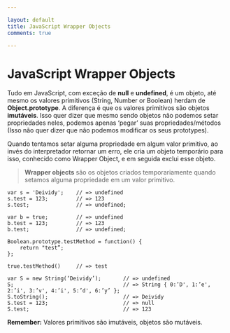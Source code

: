 ```yaml
---

layout: default
title: JavaScript Wrapper Objects
comments: true

---
```


# JavaScript Wrapper Objects

Tudo em JavaScript, com exceção de **null** e **undefined**, é um objeto, até mesmo os valores primitivos 
(String, Number or Boolean) herdam de **Object.prototype**. 
A diferença é que os valores primitivos são objetos **imutáveis**. Isso quer dizer que mesmo sendo objetos não podemos setar propriedades neles, podemos apenas ‘pegar’ suas propriedades/métodos (Isso não quer dizer que não podemos modificar os seus prototypes).

Quando tentamos setar alguma propriedade em algum valor primitivo, ao invés do interpretador retornar um erro, ele cria um objeto temporário para isso, conhecido como Wrapper Object, e em seguida exclui esse objeto.

> **Wrapper objects** são os objetos criados temporariamente quando setamos alguma propriedade em um valor primitivo.

    var s = 'Deividy';    // => undefined
    s.test = 123;         // => 123
    s.test;               // => undefined;

    var b = true;         // => undefined
    b.test = 123;         // => 123
    b.test;               // => undefined;

    Boolean.prototype.testMethod = function() { 
        return "test”; 
    };

    true.testMethod()     // => test

    var S = new String(‘Deividy’);       // => undefined
    S;                                   // => String { 0:’D', 1:’e', 2:’i', 3:’v', 4:’i', 5:’d', 6:’y’ };
    S.toString();                        // => Deividy
    S.test = 123;                        // => null
    S.test;                              // => 123

**Remember:** Valores primitivos são imutáveis, objetos são mutáveis.
